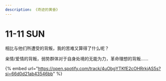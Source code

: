 ```yaml
---
description: 《奇迹的黄昏》
---
```


# 11-11 SUN

相比与他们所遭受的背叛，我的苦难又算得了什么呢？

亲情/爱情的背叛，弱势群体对于自身处境的无能为力，革命理想的背叛……



{% embed url="https://open.spotify.com/track/4uObgYTKfE2cOHRrkjAS5s?si=66d0d21ab43546bb" %}
